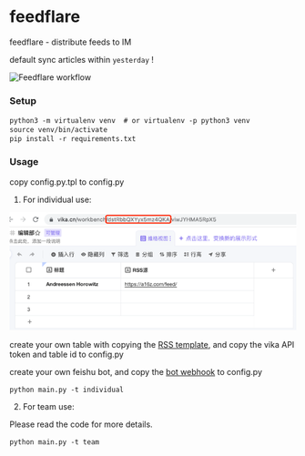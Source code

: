 # feedflare

feedflare - distribute feeds to IM

default sync articles within `yesterday` !

![Feedflare workflow](http://processon.com/chart_image/6225bcc87d9c0836f902f34c.png "Feedflare workflow")

### Setup

```shell script
python3 -m virtualenv venv  # or virtualenv -p python3 venv
source venv/bin/activate
pip install -r requirements.txt
```

### Usage

copy config.py.tpl to config.py

1. For individual use:

![rss table](rss_table.png)

create your own table with copying the [RSS template](https://vika.cn/share/shrRC6kNJicmrBXPsLu5q), and copy the vika API token and table id to config.py

create your own feishu bot, and copy the [bot webhook](https://open.feishu.cn/open-apis/bot/v2/hook/xxx) to config.py

```shell
python main.py -t individual
```

2. For team use:

Please read the code for more details.

```shell
python main.py -t team
```
